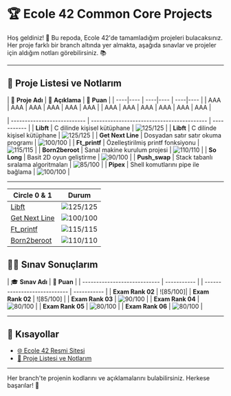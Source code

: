 # 🏆 **Ecole 42 Common Core Projects** 

Hoş geldiniz! 👋 Bu repoda, Ecole 42'de tamamladığım projeleri bulacaksınız. Her proje farklı bir branch altında yer almakta, aşağıda sınavlar ve projeler için aldığım notları görebilirsiniz. 📚

---

## 📂 **Proje Listesi ve Notlarım**

| 📝 **Proje Adı**             | 📖 **Açıklama**                            | 🌟 **Puan** |
| ----|---- | ----|---- | ----|---- |
| AAA | AAA | AAA | AAA | AAA | AAA |
| AAA | AAA | AAA | AAA | AAA | AAA |

| --------------------------- | ------------------------------------------ | ----------- |
| **Libft**                    | C dilinde kişisel kütüphane                 | ![125/125](https://img.shields.io/badge/-125%2F125-brightgreen) | | **Libft**                    | C dilinde kişisel kütüphane                 | ![125/125](https://img.shields.io/badge/-125%2F125-brightgreen) |
| **Get Next Line**            | Dosyadan satır satır okuma programı         | ![100/100](https://img.shields.io/badge/-100%2F100-brightgreen) |
| **Ft_printf**                | Özelleştirilmiş printf fonksiyonu           | ![115/115](https://img.shields.io/badge/-115%2F115-brightgreen) |
| **Born2beroot**              | Sanal makine kurulum projesi                | ![110/110](https://img.shields.io/badge/-110%2F110-brightgreen) |
| **So Long**                  | Basit 2D oyun geliştirme                    | ![90/100](https://img.shields.io/badge/-90%2F100-yellow) |
| **Push_swap**                | Stack tabanlı sıralama algoritmaları        | ![85/100](https://img.shields.io/badge/-85%2F100-yellow) |
| **Pipex**                    | Shell komutlarını pipe ile bağlama          | ![100/100](https://img.shields.io/badge/-100%2F100-brightgreen) |

---

| Circle 0 & 1                                 | Durum                                       |
| --------------------------------------------- | ------------------------------------------- |
| [Libft](link_to_libft)                       | ![125/125](https://img.shields.io/badge/-125%2F125-brightgreen) |
| [Get Next Line](link_to_get_next_line)      | ![100/100](https://img.shields.io/badge/-100%2F100-brightgreen) |
| [Ft_printf](link_to_ft_printf)               | ![115/115](https://img.shields.io/badge/-115%2F115-brightgreen) |
| [Born2beroot](link_to_born2beroot)          | ![110/110](https://img.shields.io/badge/-110%2F110-brightgreen) |





## 🧑‍💻 **Sınav Sonuçlarım**

| 🎓 **Sınav Adı**             | 🌟 **Puan** |
| ---------------------------- | ----------- | | ---------------------------- | ----------- |
| **Exam Rank 02**             | ![85/100]| | **Exam Rank 02**             | ![85/100] |
| **Exam Rank 03**             | ![90/100](https://img.shields.io/badge/-90%2F100-yellow) |
| **Exam Rank 04**             | ![80/100](https://img.shields.io/badge/-80%2F100-orange) |
| **Exam Rank 05**             | ![80/100](https://img.shields.io/badge/-80%2F100-orange) |
| **Exam Rank 06**             | ![80/100](https://img.shields.io/badge/-80%2F100-orange) |

---

## 🔗 **Kısayollar**

- [🌐 Ecole 42 Resmi Sitesi](https://42.fr/en/homepage/)
- [📑 Proje Listesi ve Notlarım](#-proje-listesi-ve-notlarım)

---

Her branch'te projenin kodlarını ve açıklamalarını bulabilirsiniz. Herkese başarılar! 🚀

